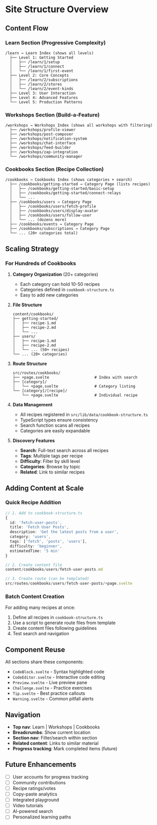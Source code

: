 # Site Structure Overview

## Content Flow

### Learn Section (Progressive Complexity)
```
/learn → Learn Index (shows all levels)
  ├── Level 1: Getting Started
  │   ├── /learn/1/setup
  │   ├── /learn/1/connect
  │   └── /learn/1/first-event
  ├── Level 2: Core Concepts
  │   ├── /learn/2/subscriptions
  │   ├── /learn/2/stores
  │   └── /learn/2/event-kinds
  ├── Level 3: User Interaction
  ├── Level 4: Advanced Features
  └── Level 5: Production Patterns
```

### Workshops Section (Build-a-Feature)
```
/workshops → Workshops Index (shows all workshops with filtering)
  ├── /workshops/profile-viewer
  ├── /workshops/post-composer
  ├── /workshops/notification-system
  ├── /workshops/chat-interface
  ├── /workshops/feed-builder
  ├── /workshops/zap-integration
  └── /workshops/community-manager
```

### Cookbooks Section (Recipe Collection)
```
/cookbooks → Cookbooks Index (shows categories + search)
  ├── /cookbooks/getting-started → Category Page (lists recipes)
  │   ├── /cookbooks/getting-started/basic-setup
  │   ├── /cookbooks/getting-started/connect-relays
  │   └── ...
  ├── /cookbooks/users → Category Page
  │   ├── /cookbooks/users/fetch-profile
  │   ├── /cookbooks/users/display-avatar
  │   ├── /cookbooks/users/follow-user
  │   └── ... (dozens more)
  ├── /cookbooks/events → Category Page
  ├── /cookbooks/subscriptions → Category Page
  └── ... (20+ categories total)
```

## Scaling Strategy

### For Hundreds of Cookbooks

1. **Category Organization** (20+ categories)
   - Each category can hold 10-50 recipes
   - Categories defined in `cookbook-structure.ts`
   - Easy to add new categories

2. **File Structure**
   ```
   content/cookbooks/
   ├── getting-started/
   │   ├── recipe-1.md
   │   ├── recipe-2.md
   │   └── ...
   ├── users/
   │   ├── recipe-1.md
   │   ├── recipe-2.md
   │   └── ... (50+ recipes)
   └── ... (20+ categories)
   ```

3. **Route Structure**
   ```
   src/routes/cookbooks/
   ├── +page.svelte                    # Index with search
   ├── [category]/
   │   └── +page.svelte                # Category listing
   └── [category]/[recipe]/
       └── +page.svelte                # Individual recipe
   ```

4. **Data Management**
   - All recipes registered in `src/lib/data/cookbook-structure.ts`
   - TypeScript types ensure consistency
   - Search function scans all recipes
   - Categories are easily expandable

5. **Discovery Features**
   - **Search**: Full-text search across all recipes
   - **Tags**: Multiple tags per recipe
   - **Difficulty**: Filter by skill level
   - **Categories**: Browse by topic
   - **Related**: Link to similar recipes

## Adding Content at Scale

### Quick Recipe Addition
```typescript
// 1. Add to cookbook-structure.ts
{
  id: 'fetch-user-posts',
  title: 'Fetch User Posts',
  description: 'Get the latest posts from a user',
  category: 'users',
  tags: ['fetch', 'posts', 'users'],
  difficulty: 'beginner',
  estimatedTime: '5 min'
}

// 2. Create content file
content/cookbooks/users/fetch-user-posts.md

// 3. Create route (can be templated)
src/routes/cookbooks/users/fetch-user-posts/+page.svelte
```

### Batch Content Creation
For adding many recipes at once:
1. Define all recipes in `cookbook-structure.ts`
2. Use a script to generate route files from template
3. Create content files following guidelines
4. Test search and navigation

## Component Reuse

All sections share these components:
- `CodeBlock.svelte` - Syntax highlighted code
- `CodeEditor.svelte` - Interactive code editing
- `Preview.svelte` - Live preview pane
- `Challenge.svelte` - Practice exercises
- `Tip.svelte` - Best practice callouts
- `Warning.svelte` - Common pitfall alerts

## Navigation

- **Top nav**: Learn | Workshops | Cookbooks
- **Breadcrumbs**: Show current location
- **Section nav**: Filter/search within section
- **Related content**: Links to similar material
- **Progress tracking**: Mark completed items (future)

## Future Enhancements

- [ ] User accounts for progress tracking
- [ ] Community contributions
- [ ] Recipe ratings/votes
- [ ] Copy-paste analytics
- [ ] Integrated playground
- [ ] Video tutorials
- [ ] AI-powered search
- [ ] Personalized learning paths
